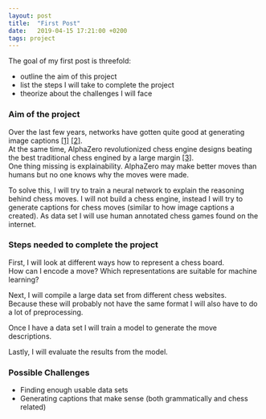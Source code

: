 ```yaml
---
layout: post
title:  "First Post"
date:   2019-04-15 17:21:00 +0200
tags: project
---
```

The goal of my first post is threefold:
* outline the aim of this project
* list the steps I will take to complete the project
* theorize about the challenges I will face

### Aim of the project
Over the last few years, networks have gotten quite good at generating image captions [[1]](http://openaccess.thecvf.com/content_cvpr_2016/html/You_Image_Captioning_With_CVPR_2016_paper.html) [[2]](http://openaccess.thecvf.com/content_iccv_2017/html/Yao_Boosting_Image_Captioning_ICCV_2017_paper.html).  
At the same time, AlphaZero revolutionized chess engine designs beating the best traditional chess engined by a large margin [[3]](https://arxiv.org/abs/1712.01815).  
One thing missing is explainability. AlphaZero may make better moves than humans but no one knows why the moves were made.  

To solve this, I will try to train a neural network to explain the reasoning behind chess moves.
I will not build a chess engine, instead I will try to generate captions for chess moves (similar to how image captions a created).
As data set I will use human annotated chess games found on the internet.

### Steps needed to complete the project
First, I will look at different ways how to represent a chess board.  
How can I encode a move? Which representations are suitable for machine learning?

Next, I will compile a large data set from different chess websites.  
Because these will probably not have the same format I will also have to do a lot of preprocessing.

Once I have a data set I will train a model to generate the move descriptions.

Lastly, I will evaluate the results from the model.

### Possible Challenges
* Finding enough usable data sets
* Generating captions that make sense (both grammatically and chess related)  

